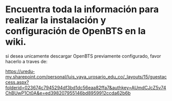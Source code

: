 # Encuentra toda la información para realizar la instalación y configuración de OpenBTS en la wiki.

si desea unicamente descargar OpenBTS previamente configurado, favor hacerlo a traves de:

https://uredu-my.sharepoint.com/personal/luis_yaya_urosario_edu_co/_layouts/15/guestaccess.aspx?folderid=023674c7945294df3bd1dc56eaa82ffa7&authkey=AUmdCJcZ5v74ChBUwP1Ct0A&e=ed398207955146bd8959912ccda62b6b
